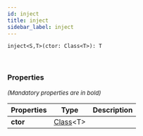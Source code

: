 ```yaml
---
id: inject
title: inject
sidebar_label: inject
---
```


```tsx
inject<S,T>(ctor: Class<T>): T
```
<br/>



### Properties

<font size="2"><i>(Mandatory properties are in bold)</i></font>

| Properties | Type | Description |
| --------- | ---- | ----------- |
| **ctor** | [Class](/framework-api/types/Class.md)<T\> |  |
